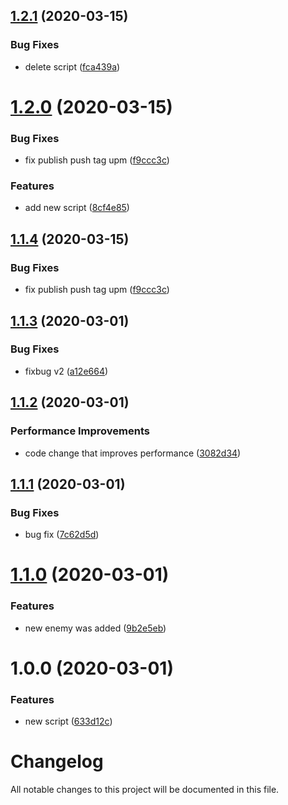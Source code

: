 ## [1.2.1](https://github.com/worldreaver/sample-semantic-release/compare/1.2.0...1.2.1) (2020-03-15)


### Bug Fixes

* delete script ([fca439a](https://github.com/worldreaver/sample-semantic-release/commit/fca439aa70b2ac7c5e4a488b9ab7ea160f08c8c0))

# [1.2.0](https://github.com/worldreaver/sample-semantic-release/compare/1.1.3...1.2.0) (2020-03-15)


### Bug Fixes

* fix publish push tag upm ([f9ccc3c](https://github.com/worldreaver/sample-semantic-release/commit/f9ccc3cac2000b1009383dca991c4db69d6a93ac))


### Features

* add new script ([8cf4e85](https://github.com/worldreaver/sample-semantic-release/commit/8cf4e85dbbb3d70fe4fdb591526cdde45ca4a14f))

## [1.1.4](https://github.com/worldreaver/sample-semantic-release/compare/1.1.3...1.1.4) (2020-03-15)


### Bug Fixes

* fix publish push tag upm ([f9ccc3c](https://github.com/worldreaver/sample-semantic-release/commit/f9ccc3cac2000b1009383dca991c4db69d6a93ac))

## [1.1.3](https://github.com/worldreaver/sample-semantic-release/compare/1.1.2...1.1.3) (2020-03-01)


### Bug Fixes

* fixbug v2 ([a12e664](https://github.com/worldreaver/sample-semantic-release/commit/a12e66472921664ad469efdcfeb20f3352875b58))

## [1.1.2](https://github.com/worldreaver/sample-semantic-release/compare/1.1.1...1.1.2) (2020-03-01)


### Performance Improvements

* code change that improves performance ([3082d34](https://github.com/worldreaver/sample-semantic-release/commit/3082d348987a0cfbd424cb1c51d7de33d62acdee))

## [1.1.1](https://github.com/worldreaver/sample-semantic-release/compare/1.1.0...1.1.1) (2020-03-01)


### Bug Fixes

* bug fix ([7c62d5d](https://github.com/worldreaver/sample-semantic-release/commit/7c62d5df65b1afeea2ff2d8249bd61cfd9eaf6c9))

# [1.1.0](https://github.com/worldreaver/sample-semantic-release/compare/1.0.0...1.1.0) (2020-03-01)


### Features

* new enemy was added ([9b2e5eb](https://github.com/worldreaver/sample-semantic-release/commit/9b2e5ebe78810f71cf5e65202cebe3c50ab47741))

# 1.0.0 (2020-03-01)


### Features

* new script ([633d12c](https://github.com/worldreaver/sample-semantic-release/commit/633d12cea7a8559e3d2367cc7075797dc13aa30c))

# Changelog
All notable changes to this project will be documented in this file.
